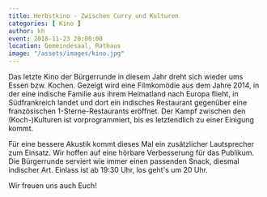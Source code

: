 ```yaml
---
title: Herbstkino - Zwischen Curry und Kulturen
categories: [ Kino ]
author: kh
event: 2018-11-23 20:00:00
location: Gemeindesaal, Rathaus
image: "/assets/images/kino.jpg"
---
```


Das letzte Kino der Bürgerrunde in diesem Jahr dreht sich wieder ums Essen bzw. Kochen. Gezeigt wird eine Filmkomödie aus dem Jahre 2014, in der eine indische Familie aus ihrem Heimatland nach Europa flieht, in Südfrankreich landet und dort ein indisches Restaurant gegenüber eine französischen 1-Sterne-Restaurants eröffnet. Der Kampf zwischen den (Koch-)Kulturen ist vorprogrammiert, bis es letztendlich zu einer Einigung kommt.

Für eine bessere Akustik kommt dieses Mal ein zusätzlicher Lautsprecher zum Einsatz. Wir hoffen auf eine hörbare Verbesserung für das Publikum.
Die Bürgerrunde serviert wie immer einen passenden Snack, diesmal indischer Art. Einlass ist ab 19:30 Uhr, los geht's um 20 Uhr.

Wir freuen uns auch Euch!